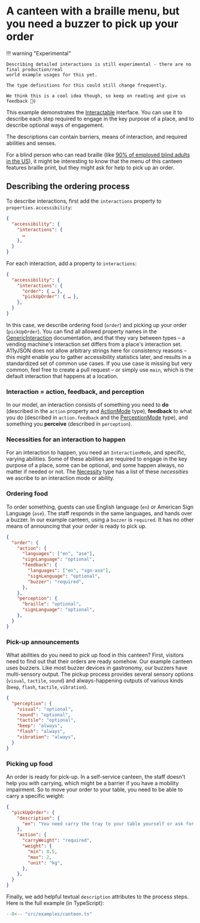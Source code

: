 # A canteen with a braille menu, but you need a buzzer to pick up your order

!!! warning "Experimental"

    Describing detailed interactions is still experimental - there are no final production/real
    world example usages for this yet.

    The type definitions for this could still change frequently.

    We think this is a cool idea though, so keep on reading and give us feedback 🙋‍♀️

This example demonstrates the [Interactable](../../describing-objects/0-model/#interactable)
interface. You can use it to describe each step required to engage in the key purpose of a place,
and to describe optional ways of engagement.

The descriptions can contain barriers, means of interaction, and required abilities and senses.

For a blind person who can read braille (like [90% of employed blind adults in the US](https://www.perkins.org/resource/braille-relevant-2017/)),
it might be interesting to know that the menu of this canteen features braille print, but they might
ask for help to pick up an order.

## Describing the ordering process

To describe interactions, first add the `interactions` property to `properties.accessibility`:

```json
{
  "accessibility": {
    "interactions": {
      …
    },
  }
}
```

For each interaction, add a property to `interactions`:

```json
{
  "accessibility": {
    "interactions": {
      "order": { … },
      "pickUpOrder": { … },
    },
  }
}
```

In this case, we describe ordering food (`order`) and picking up your order (`pickUpOrder`). You can
find all allowed property names in the [GenericInteraction](../../describing-objects/type-aliases/#genericinteraction)
documentation, and that they vary between types – a vending machine's interaction set differs from
a place's interaction set. A11yJSON does not allow arbitrary strings here for consistency reasons –
this might enable you to gather accessibility statistics later, and results in a standardized set of
common use cases. If you use case is missing but very common, feel free to create a pull request –
or simply use `main`, which is the default interaction that happens at a location.

### Interaction = action, feedback, and perception

In our model, an interaction consists of something you need to **do** (described in the `action`
property and [ActionMode](../../describing-objects/0-model/#actionmode) type), **feedback** to what you do (described in `action.feedback` and the [PerceptionMode](../../describing-objects/0-model/#perceptionmode) type), and something you
**perceive** (described in `perception`).

### Necessities for an interaction to happen

For an interaction to happen, you need an `InteractionMode`, and specific, varying abilities.
Some of these abilities are required to engage in the key purpose of a place, some can be optional,
and some happen always, no matter if needed or not. The [Necessity](../../describing-objects/type-aliases/#necessity)
type has a list of these *necessities* we ascribe to an interaction mode or ability.

### Ordering food

To order something, guests can use English language (`en`) or American Sign Language (`ase`). The
staff responds in the same languages, and hands over a buzzer. In our example canteen, using a
`buzzer` is `required`. It has no other means of announcing that your order is ready to pick up.

```json
{
  "order": {
    "action": {
      "languages": ["en", "ase"],
      "signLanguage": "optional",
      "feedback": {
        "languages": ["en", "sgn-ase"],
        "signLanguage": "optional",
        "buzzer": "required",
      },
    },
    "perception": {
      "braille": "optional",
      "signLanguage": "optional",
    },
  }
}
```

### Pick-up announcements

What abilities do you need to pick up food in this canteen? First, visitors need to find out that
their orders are ready somehow. Our example canteen uses buzzers. Like most buzzer devices in
gastronomy, our buzzers have multi-sensory output. The pickup process provides several sensory
options (`visual`, `tactile`, `sound`) and always-happening outputs of various kinds (`beep`,
`flash`, `tactile`, `vibration`).

```json
{
  "perception": {
    "visual": "optional",
    "sound": "optional",
    "tactile": "optional",
    "beep": "always",
    "flash": "always",
    "vibration": "always",
  }
}
```

### Picking up food

An order is ready for pick-up. In a self-service canteen, the staff doesn't help you with carrying,
which might be a barrier if you have a mobility impairment. So to move your order to your table,
you need to be able to carry a specific weight:

```json
{
  "pickUpOrder": {
    "description": {
      "en": "You need carry the tray to your table yourself or ask for help.",
    },
    "action": {
      "carryWeight": "required",
      "weight": {
        "min": 0.5,
        "max": 2,
        "unit": "kg",
      },
    },
  }
}
```

Finally, we add helpful textual `description` attributes to the process steps. Here is the full
example (in TypeScript):

```typescript title="canteen.ts"
--8<-- "src/examples/canteen.ts"
```
